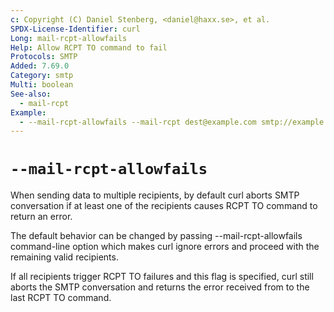 ```yaml
---
c: Copyright (C) Daniel Stenberg, <daniel@haxx.se>, et al.
SPDX-License-Identifier: curl
Long: mail-rcpt-allowfails
Help: Allow RCPT TO command to fail
Protocols: SMTP
Added: 7.69.0
Category: smtp
Multi: boolean
See-also:
  - mail-rcpt
Example:
  - --mail-rcpt-allowfails --mail-rcpt dest@example.com smtp://example.com
---
```


# `--mail-rcpt-allowfails`

When sending data to multiple recipients, by default curl aborts SMTP
conversation if at least one of the recipients causes RCPT TO command to
return an error.

The default behavior can be changed by passing --mail-rcpt-allowfails
command-line option which makes curl ignore errors and proceed with the
remaining valid recipients.

If all recipients trigger RCPT TO failures and this flag is specified, curl
still aborts the SMTP conversation and returns the error received from to the
last RCPT TO command.
